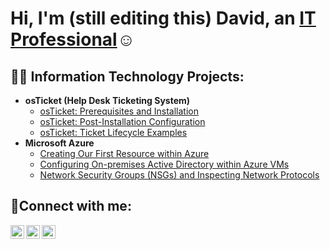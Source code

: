 <h1>Hi, I'm (still editing this) David, an <a href="https://www.linkedin.com/in/davidamui/">IT Professional</a>☺</h1>

<h2>👨‍💻 Information Technology Projects:</h2>

- <b>osTicket (Help Desk Ticketing System)</b>
  - [osTicket: Prerequisites and Installation](https://github.com/niiobdavid/osticket-prereqs)
  - [osTicket: Post-Installation Configuration](https://github.com/niiobdavid/post-install-config)
  - [osTicket: Ticket Lifecycle Examples](https://github.com/niiobdavid/ticket-lifecycle)
- <b>Microsoft Azure</b>
  - [Creating Our First Resource within Azure](https://github.com/niiobdavid/get-started.md)
  - [Configuring On-premises Active Directory within Azure VMs](https://github.com/niiobdavid/configure-ad)
  - [Network Security Groups (NSGs) and Inspecting Network Protocols](https://github.com/niiobdavid/azure-network-protocols)

<h2>🤳Connect with me:</h2>

[<img align="left" alt="Josh | Twitter" width="22px" src="https://cdn.jsdelivr.net/npm/simple-icons@v3/icons/twitter.svg" />][twitter]
[<img align="left" alt="Josh | LinkedIn" width="22px" src="https://cdn.jsdelivr.net/npm/simple-icons@v3/icons/linkedin.svg" />][linkedin]
[<img align="left" alt="Josh | Instagram" width="22px" src="https://cdn.jsdelivr.net/npm/simple-icons@v3/icons/instagram.svg" />][instagram]

[twitter]: https://twitter.com/niiobdavid
[instagram]: https://www.instagram.com/itz_dave_yh/
[linkedin]: https://www.linkedin.com/in/davidamui/
